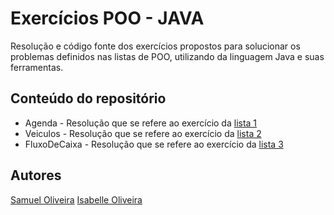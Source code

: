 # Exercícios POO - JAVA

Resolução e código fonte dos exercícios propostos para solucionar os problemas definidos nas listas de POO, utilizando da linguagem Java e suas ferramentas.

## Conteúdo do repositório

* Agenda - Resolução que se refere ao exercício da [lista 1](http://fatecsjc-prd.azurewebsites.net/moodle/pluginfile.php/91916/mod_resource/content/1/L-%201.pdf)
* Veiculos - Resolução que se refere ao exercício da [lista 2](http://fatecsjc-prd.azurewebsites.net/moodle/pluginfile.php/91917/mod_resource/content/1/L-%202.pdf)
* FluxoDeCaixa - Resolução que se refere ao exercício da [lista 3](http://fatecsjc-prd.azurewebsites.net/moodle/pluginfile.php/92139/mod_resource/content/2/L-%203.pdf)

## Autores

[Samuel Oliveira](https://github.com/scsoliveira)
[Isabelle Oliveira](https://github.com/isabellefo)
